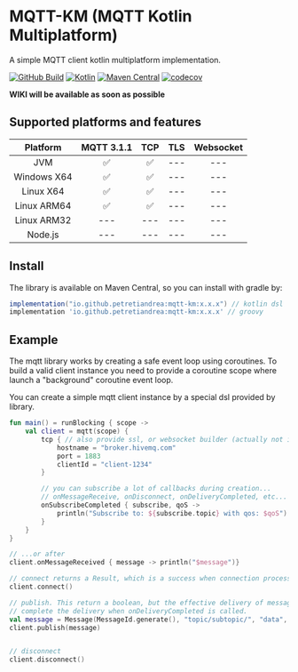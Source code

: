 
# MQTT-KM (MQTT Kotlin Multiplatform)

A simple MQTT client kotlin multiplatform implementation.

[![GitHub Build](https://github.com/petretiandrea/mqtt-km/actions/workflows/build.yml/badge.svg?branch=main)](https://github.com/petretiandrea/mqtt-km/actions/workflows/build.yml)
[![Kotlin](https://img.shields.io/badge/kotlin-1.6.10-orange.svg)](http://kotlinlang.org/)
[![Maven Central](https://img.shields.io/maven-central/v/io.github.petretiandrea/mqtt-km.svg)](https://search.maven.org/#search%7Cga%7C1%7Cg%3A%22io.github.petretiandrea.mqtt-km%22)
[![codecov](https://codecov.io/gh/petretiandrea/mqtt-km/branch/main/graph/badge.svg?token=G8YD0T377P)](https://codecov.io/gh/petretiandrea/mqtt-km)

**WIKI will be available as soon as possible**

## Supported platforms and features

| Platform    |     MQTT 3.1.1     | TCP                |        TLS         |     Websocket      |
| :---:       |:------------------:| :------------:     |:------------------:|:------------------:|
| JVM         | :white_check_mark: | :white_check_mark: | --- | --- |
| Windows X64 | :white_check_mark: | :white_check_mark: | --- | --- |
| Linux X64   | :white_check_mark: | :white_check_mark: | --- | --- |
| Linux ARM64 | :white_check_mark: | :white_check_mark: | --- | --- |
| Linux ARM32 | --- | --- | --- | --- |
| Node.js     | --- | --- | --- | --- |

## Install
The library is available on Maven Central, so you can install with gradle by:
```gradle
implementation("io.github.petretiandrea:mqtt-km:x.x.x") // kotlin dsl
implementation 'io.github.petretiandrea:mqtt-km:x.x.x' // groovy
```

## Example
The mqtt library works by creating a safe event loop using coroutines. 
To build a valid client instance you need to provide a coroutine scope where launch a "background" coroutine event loop.

You can create a simple mqtt client instance by a special dsl provided by library.
```kotlin
fun main() = runBlocking { scope ->
    val client = mqtt(scope) {
        tcp { // also provide ssl, or websocket builder (actually not implemented)
            hostname = "broker.hivemq.com"
            port = 1883
            clientId = "client-1234"
        }

        // you can subscribe a lot of callbacks during creation...
        // onMessageReceive, onDisconnect, onDeliveryCompleted, etc...
        onSubscribeCompleted { subscribe, qoS ->
            println("Subscribe to: ${subscribe.topic} with qos: $qoS")
        }
    }
}

// ...or after
client.onMessageReceived { message -> println("$message")}

// connect returns a Result, which is a success when connection process ends successfully
client.connect()

// publish. This return a boolean, but the effective delivery of message is handled by event loop, so the message
// complete the delivery when onDeliveryCompleted is called.
val message = Message(MessageId.generate(), "topic/subtopic/", "data", QoS.Q1, retain = false, duplicate = false)
client.publish(message)


// disconnect
client.disconnect()
```